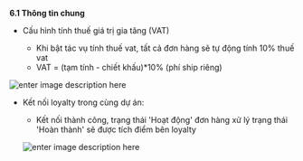 


**6.1	Thông tin chung**

+ Cấu hình tính thuế giá trị gia tăng (VAT)
  
   - Khi bật tác vụ tính thuế vat, tất cả đơn hàng sẽ tự động tính 10% thuế vat
   - VAT = (tạm tính - chiết khấu)*10% (phí ship riêng)

![enter image description here](https://static8.muarecdn.com/original/muare/images/2021/04/12/5911789_screenshot-145.png)

+ Kết nối loyalty trong cùng dự án:

  - Kết nối thành công, trạng thái 'Hoạt động' đơn hàng xử lý trạng thái 'Hoàn thành' sẽ được tích điểm bên loyalty
  
  ![enter image description here](https://static8.muarecdn.com/original/muare/images/2021/04/12/5911792_screenshot-146.png)






  
  

   
   

